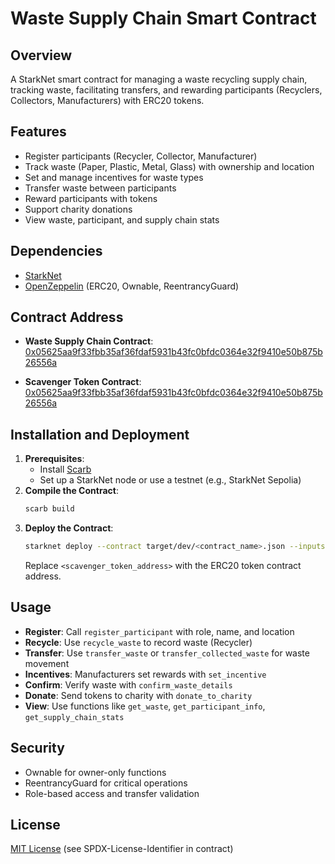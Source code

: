 # Waste Supply Chain Smart Contract

## Overview
A StarkNet smart contract for managing a waste recycling supply chain, tracking waste, facilitating transfers, and rewarding participants (Recyclers, Collectors, Manufacturers) with ERC20 tokens.

## Features
- Register participants (Recycler, Collector, Manufacturer)
- Track waste (Paper, Plastic, Metal, Glass) with ownership and location
- Set and manage incentives for waste types
- Transfer waste between participants
- Reward participants with tokens
- Support charity donations
- View waste, participant, and supply chain stats

## Dependencies
- [StarkNet](https://starknet.io/)
- [OpenZeppelin](https://www.openzeppelin.com/) (ERC20, Ownable, ReentrancyGuard)

## Contract Address
- **Waste Supply Chain Contract**: [0x05625aa9f33fbb35af36fdaf5931b43fc0bfdc0364e32f9410e50b875b26556a](https://sepolia.voyager.online/contract/0x05625aa9f33fbb35af36fdaf5931b43fc0bfdc0364e32f9410e50b875b26556a)

- **Scavenger Token Contract**: [0x05625aa9f33fbb35af36fdaf5931b43fc0bfdc0364e32f9410e50b875b26556a](https://sepolia.voyager.online/contract/0x05625aa9f33fbb35af36fdaf5931b43fc0bfdc0364e32f9410e50b875b26556a)

## Installation and Deployment
1. **Prerequisites**:
   - Install [Scarb](https://docs.swmansion.com/scarb/)
   - Set up a StarkNet node or use a testnet (e.g., StarkNet Sepolia)
2. **Compile the Contract**:
   ```bash
   scarb build
   ```
3. **Deploy the Contract**:
   ```bash
   starknet deploy --contract target/dev/<contract_name>.json --inputs <scavenger_token_address>
   ```
   Replace `<scavenger_token_address>` with the ERC20 token contract address.

## Usage
- **Register**: Call `register_participant` with role, name, and location
- **Recycle**: Use `recycle_waste` to record waste (Recycler)
- **Transfer**: Use `transfer_waste` or `transfer_collected_waste` for waste movement
- **Incentives**: Manufacturers set rewards with `set_incentive`
- **Confirm**: Verify waste with `confirm_waste_details`
- **Donate**: Send tokens to charity with `donate_to_charity`
- **View**: Use functions like `get_waste`, `get_participant_info`, `get_supply_chain_stats`

## Security
- Ownable for owner-only functions
- ReentrancyGuard for critical operations
- Role-based access and transfer validation

## License
[MIT License](https://opensource.org/licenses/MIT) (see SPDX-License-Identifier in contract)
